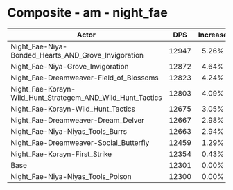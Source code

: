# Composite - am - night_fae
| Actor | DPS | Increase |
|---|:---:|:---:|
|Night_Fae-Niya-Bonded_Hearts_AND_Grove_Invigoration|12947|5.26%|
|Night_Fae-Niya-Grove_Invigoration|12872|4.64%|
|Night_Fae-Dreamweaver-Field_of_Blossoms|12823|4.24%|
|Night_Fae-Korayn-Wild_Hunt_Strategem_AND_Wild_Hunt_Tactics|12803|4.09%|
|Night_Fae-Korayn-Wild_Hunt_Tactics|12675|3.05%|
|Night_Fae-Dreamweaver-Dream_Delver|12667|2.98%|
|Night_Fae-Niya-Niyas_Tools_Burrs|12663|2.94%|
|Night_Fae-Dreamweaver-Social_Butterfly|12459|1.29%|
|Night_Fae-Korayn-First_Strike|12354|0.43%|
|Base|12301|0.00%|
|Night_Fae-Niya-Niyas_Tools_Poison|12300|0.00%|
